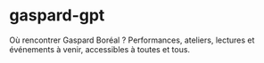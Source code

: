 # gaspard-gpt
Où rencontrer Gaspard Boréal ? Performances, ateliers, lectures et événements à venir, accessibles à toutes et tous.
